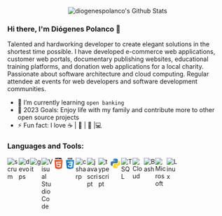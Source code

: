  
 
<p align="center">
  <img alt="diogenespolanco's Github Stats" src="https://github-readme-stats.vercel.app/api?username=diogenespolanco&show_icons=true&include_all_commits=true&hide_border=true" />
</p>

### Hi there, I'm Diógenes Polanco 👋

Talented and hardworking developer to create elegant solutions in the shortest time possible. I have developed e-commerce web applications, customer web portals, documentary publishing websites, educational training platforms, and donation web applications for a local charity. Passionate about software architecture and cloud computing. Regular attendee at events for web developers and software development communities. 
- 🌱 I’m currently learning `open banking` 
- 🥅 2023 Goals: Enjoy life with my family and contribute more to other open source projects
- ⚡ Fun fact: I love ☕ | 🌊 | 🐶 |💻
 
### Languages and Tools:

[<img align="left" alt="scrum" width="26px" src="https://www.svgrepo.com/show/372946/scrum.svg" />](https://www.google.com/search?&q=scrum)
[<img align="left" alt="devops" width="26px" src="https://www.svgrepo.com/show/339133/devops.svg" />](https://www.google.com/search?&q=devops)
[<img align="left" alt="git" width="26px" src="https://www.svgrepo.com/show/353778/git.svg" />](https://www.google.com/search?&q=git)
[<img align="left" alt="Visual Studio Code" width="26px" src="https://www.svgrepo.com/show/374171/vscode.svg" />](https://www.google.com/search?&q=Visual+Studio+Code)
[<img align="left" alt="HTML5" width="26px" src="https://raw.githubusercontent.com/github/explore/80688e429a7d4ef2fca1e82350fe8e3517d3494d/topics/html/html.png" />](https://www.google.com/search?&q=HTML5)
[<img align="left" alt="CSS3" width="26px" src="https://raw.githubusercontent.com/github/explore/80688e429a7d4ef2fca1e82350fe8e3517d3494d/topics/css/css.png" />](https://www.google.com/search?&q=CSS)
[<img align="left" alt="csharp" width="26px" src="https://www.svgrepo.com/show/373531/csharp.svg" />](https://www.google.com/search?&q=csharp)
[<img align="left" alt="javascript" width="26px" src="https://www.svgrepo.com/show/355081/js.svg" />](https://www.google.com/search?&q=vanillaJs)
[<img align="left" alt="typescript" width="26px" src="https://www.svgrepo.com/show/349540/typescript.svg" />](https://www.google.com/search?&q=typescript)

[<img align="left" alt="Python" width="26px" src="https://raw.githubusercontent.com/PKief/vscode-material-icon-theme/master/icons/python.svg" />](https://www.google.com/search?&q=Python)
[<img align="left" alt="TSQL" width="26px" src="https://www.svgrepo.com/show/331761/sql-database-sql-azure.svg" />](https://www.google.com/search?&q=tsql)
[<img align="left" alt="Cloud" width="26px" src="https://www.svgrepo.com/show/331732/microsoft-azure.svg" />](https://www.google.com/search?&q=Azure)
[<img align="left" alt="Bash" width="26px" src="https://raw.githubusercontent.com/odb/official-bash-logo/master/assets/Logos/Icons/SVG/128x128.svg" />](https://www.google.com/search?&q=Bash)
[<img align="left" alt="Microsoft" width="26px" src="https://www.svgrepo.com/show/132023/microsoft.svg" />](https://www.google.com/search?&q=Microsoft)
[<img align="left" alt="Linux" width="26px" src="https://www.svgrepo.com/show/353422/archlinux.svg" />](https://www.google.com/search?&q=Linux)
